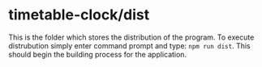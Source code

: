 
# timetable-clock/dist

This is the folder which stores the distribution of the program. To execute distrubution simply enter command prompt and type: `npm run dist`. This should begin the building process for the application.